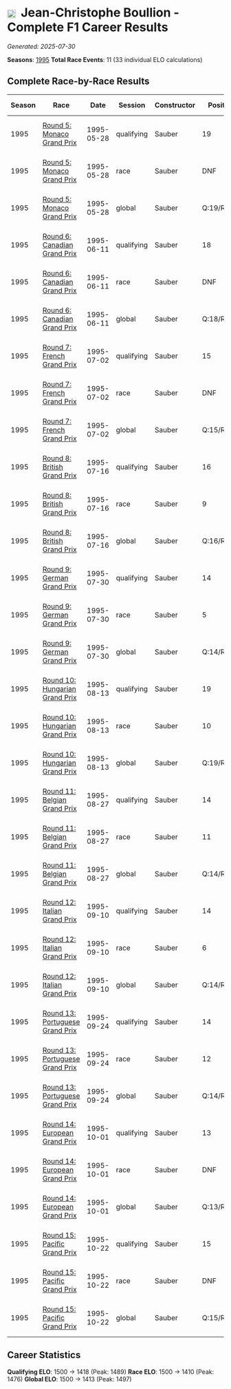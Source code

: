 # <img src="https://upload.wikimedia.org/wikipedia/commons/c/c3/Flag_of_France.svg" alt="France" width="20" height="auto" style="vertical-align: middle; margin-right: 5px;" onerror="this.outerHTML='🇫🇷'; this.style.marginRight='5px';"/> Jean-Christophe Boullion - Complete F1 Career Results

*Generated: 2025-07-30*

**Seasons**: [1995](../results/1995-season-report.md)
**Total Race Events**: 11 (33 individual ELO calculations)

## Complete Race-by-Race Results

| Season | Race | Date | Session | Constructor | Position | Starting ELO | ELO Change | Final ELO | Teammate |
|--------|------|------|---------|-------------|----------|--------------|------------|-----------|----------|
| 1995 | [Round 5: Monaco Grand Prix](../results/1995-season-report.md#round-5-monaco-grand-prix) | 1995-05-28 | qualifying | Sauber | 19 | 1500 | -11 | 1489 | <img src="https://upload.wikimedia.org/wikipedia/commons/b/ba/Flag_of_Germany.svg" alt="Germany" width="20" height="auto" style="vertical-align: middle; margin-right: 5px;" onerror="this.outerHTML='🇩🇪'; this.style.marginRight='5px';"/> Heinz-Harald Frentzen |
| 1995 | [Round 5: Monaco Grand Prix](../results/1995-season-report.md#round-5-monaco-grand-prix) | 1995-05-28 | race | Sauber | DNF | 1500 | N/A | 1500 | <img src="https://upload.wikimedia.org/wikipedia/commons/b/ba/Flag_of_Germany.svg" alt="Germany" width="20" height="auto" style="vertical-align: middle; margin-right: 5px;" onerror="this.outerHTML='🇩🇪'; this.style.marginRight='5px';"/> Heinz-Harald Frentzen |
| 1995 | [Round 5: Monaco Grand Prix](../results/1995-season-report.md#round-5-monaco-grand-prix) | 1995-05-28 | global | Sauber | Q:19/R:DNF | 1500 | -3 | 1497 | <img src="https://upload.wikimedia.org/wikipedia/commons/b/ba/Flag_of_Germany.svg" alt="Germany" width="20" height="auto" style="vertical-align: middle; margin-right: 5px;" onerror="this.outerHTML='🇩🇪'; this.style.marginRight='5px';"/> Heinz-Harald Frentzen |
| 1995 | [Round 6: Canadian Grand Prix](../results/1995-season-report.md#round-6-canadian-grand-prix) | 1995-06-11 | qualifying | Sauber | 18 | 1489 | -10 | 1479 | <img src="https://upload.wikimedia.org/wikipedia/commons/b/ba/Flag_of_Germany.svg" alt="Germany" width="20" height="auto" style="vertical-align: middle; margin-right: 5px;" onerror="this.outerHTML='🇩🇪'; this.style.marginRight='5px';"/> Heinz-Harald Frentzen |
| 1995 | [Round 6: Canadian Grand Prix](../results/1995-season-report.md#round-6-canadian-grand-prix) | 1995-06-11 | race | Sauber | DNF | 1500 | N/A | 1500 | <img src="https://upload.wikimedia.org/wikipedia/commons/b/ba/Flag_of_Germany.svg" alt="Germany" width="20" height="auto" style="vertical-align: middle; margin-right: 5px;" onerror="this.outerHTML='🇩🇪'; this.style.marginRight='5px';"/> Heinz-Harald Frentzen |
| 1995 | [Round 6: Canadian Grand Prix](../results/1995-season-report.md#round-6-canadian-grand-prix) | 1995-06-11 | global | Sauber | Q:18/R:DNF | 1497 | -3 | 1494 | <img src="https://upload.wikimedia.org/wikipedia/commons/b/ba/Flag_of_Germany.svg" alt="Germany" width="20" height="auto" style="vertical-align: middle; margin-right: 5px;" onerror="this.outerHTML='🇩🇪'; this.style.marginRight='5px';"/> Heinz-Harald Frentzen |
| 1995 | [Round 7: French Grand Prix](../results/1995-season-report.md#round-7-french-grand-prix) | 1995-07-02 | qualifying | Sauber | 15 | 1479 | -9 | 1470 | <img src="https://upload.wikimedia.org/wikipedia/commons/b/ba/Flag_of_Germany.svg" alt="Germany" width="20" height="auto" style="vertical-align: middle; margin-right: 5px;" onerror="this.outerHTML='🇩🇪'; this.style.marginRight='5px';"/> Heinz-Harald Frentzen |
| 1995 | [Round 7: French Grand Prix](../results/1995-season-report.md#round-7-french-grand-prix) | 1995-07-02 | race | Sauber | DNF | 1500 | N/A | 1500 | <img src="https://upload.wikimedia.org/wikipedia/commons/b/ba/Flag_of_Germany.svg" alt="Germany" width="20" height="auto" style="vertical-align: middle; margin-right: 5px;" onerror="this.outerHTML='🇩🇪'; this.style.marginRight='5px';"/> Heinz-Harald Frentzen |
| 1995 | [Round 7: French Grand Prix](../results/1995-season-report.md#round-7-french-grand-prix) | 1995-07-02 | global | Sauber | Q:15/R:DNF | 1494 | -3 | 1491 | <img src="https://upload.wikimedia.org/wikipedia/commons/b/ba/Flag_of_Germany.svg" alt="Germany" width="20" height="auto" style="vertical-align: middle; margin-right: 5px;" onerror="this.outerHTML='🇩🇪'; this.style.marginRight='5px';"/> Heinz-Harald Frentzen |
| 1995 | [Round 8: British Grand Prix](../results/1995-season-report.md#round-8-british-grand-prix) | 1995-07-16 | qualifying | Sauber | 16 | 1470 | -8 | 1461 | <img src="https://upload.wikimedia.org/wikipedia/commons/b/ba/Flag_of_Germany.svg" alt="Germany" width="20" height="auto" style="vertical-align: middle; margin-right: 5px;" onerror="this.outerHTML='🇩🇪'; this.style.marginRight='5px';"/> Heinz-Harald Frentzen |
| 1995 | [Round 8: British Grand Prix](../results/1995-season-report.md#round-8-british-grand-prix) | 1995-07-16 | race | Sauber | 9 | 1500 | -24 | 1476 | <img src="https://upload.wikimedia.org/wikipedia/commons/b/ba/Flag_of_Germany.svg" alt="Germany" width="20" height="auto" style="vertical-align: middle; margin-right: 5px;" onerror="this.outerHTML='🇩🇪'; this.style.marginRight='5px';"/> Heinz-Harald Frentzen |
| 1995 | [Round 8: British Grand Prix](../results/1995-season-report.md#round-8-british-grand-prix) | 1995-07-16 | global | Sauber | Q:16/R:9 | 1491 | -19 | 1472 | <img src="https://upload.wikimedia.org/wikipedia/commons/b/ba/Flag_of_Germany.svg" alt="Germany" width="20" height="auto" style="vertical-align: middle; margin-right: 5px;" onerror="this.outerHTML='🇩🇪'; this.style.marginRight='5px';"/> Heinz-Harald Frentzen |
| 1995 | [Round 9: German Grand Prix](../results/1995-season-report.md#round-9-german-grand-prix) | 1995-07-30 | qualifying | Sauber | 14 | 1461 | -8 | 1454 | <img src="https://upload.wikimedia.org/wikipedia/commons/b/ba/Flag_of_Germany.svg" alt="Germany" width="20" height="auto" style="vertical-align: middle; margin-right: 5px;" onerror="this.outerHTML='🇩🇪'; this.style.marginRight='5px';"/> Heinz-Harald Frentzen |
| 1995 | [Round 9: German Grand Prix](../results/1995-season-report.md#round-9-german-grand-prix) | 1995-07-30 | race | Sauber | 5 | 1476 | N/A | 1476 | <img src="https://upload.wikimedia.org/wikipedia/commons/b/ba/Flag_of_Germany.svg" alt="Germany" width="20" height="auto" style="vertical-align: middle; margin-right: 5px;" onerror="this.outerHTML='🇩🇪'; this.style.marginRight='5px';"/> Heinz-Harald Frentzen |
| 1995 | [Round 9: German Grand Prix](../results/1995-season-report.md#round-9-german-grand-prix) | 1995-07-30 | global | Sauber | Q:14/R:5 | 1472 | -2 | 1469 | <img src="https://upload.wikimedia.org/wikipedia/commons/b/ba/Flag_of_Germany.svg" alt="Germany" width="20" height="auto" style="vertical-align: middle; margin-right: 5px;" onerror="this.outerHTML='🇩🇪'; this.style.marginRight='5px';"/> Heinz-Harald Frentzen |
| 1995 | [Round 10: Hungarian Grand Prix](../results/1995-season-report.md#round-10-hungarian-grand-prix) | 1995-08-13 | qualifying | Sauber | 19 | 1454 | -7 | 1447 | <img src="https://upload.wikimedia.org/wikipedia/commons/b/ba/Flag_of_Germany.svg" alt="Germany" width="20" height="auto" style="vertical-align: middle; margin-right: 5px;" onerror="this.outerHTML='🇩🇪'; this.style.marginRight='5px';"/> Heinz-Harald Frentzen |
| 1995 | [Round 10: Hungarian Grand Prix](../results/1995-season-report.md#round-10-hungarian-grand-prix) | 1995-08-13 | race | Sauber | 10 | 1476 | -20 | 1455 | <img src="https://upload.wikimedia.org/wikipedia/commons/b/ba/Flag_of_Germany.svg" alt="Germany" width="20" height="auto" style="vertical-align: middle; margin-right: 5px;" onerror="this.outerHTML='🇩🇪'; this.style.marginRight='5px';"/> Heinz-Harald Frentzen |
| 1995 | [Round 10: Hungarian Grand Prix](../results/1995-season-report.md#round-10-hungarian-grand-prix) | 1995-08-13 | global | Sauber | Q:19/R:10 | 1469 | -16 | 1453 | <img src="https://upload.wikimedia.org/wikipedia/commons/b/ba/Flag_of_Germany.svg" alt="Germany" width="20" height="auto" style="vertical-align: middle; margin-right: 5px;" onerror="this.outerHTML='🇩🇪'; this.style.marginRight='5px';"/> Heinz-Harald Frentzen |
| 1995 | [Round 11: Belgian Grand Prix](../results/1995-season-report.md#round-11-belgian-grand-prix) | 1995-08-27 | qualifying | Sauber | 14 | 1447 | -7 | 1440 | <img src="https://upload.wikimedia.org/wikipedia/commons/b/ba/Flag_of_Germany.svg" alt="Germany" width="20" height="auto" style="vertical-align: middle; margin-right: 5px;" onerror="this.outerHTML='🇩🇪'; this.style.marginRight='5px';"/> Heinz-Harald Frentzen |
| 1995 | [Round 11: Belgian Grand Prix](../results/1995-season-report.md#round-11-belgian-grand-prix) | 1995-08-27 | race | Sauber | 11 | 1455 | -17 | 1438 | <img src="https://upload.wikimedia.org/wikipedia/commons/b/ba/Flag_of_Germany.svg" alt="Germany" width="20" height="auto" style="vertical-align: middle; margin-right: 5px;" onerror="this.outerHTML='🇩🇪'; this.style.marginRight='5px';"/> Heinz-Harald Frentzen |
| 1995 | [Round 11: Belgian Grand Prix](../results/1995-season-report.md#round-11-belgian-grand-prix) | 1995-08-27 | global | Sauber | Q:14/R:11 | 1453 | -14 | 1439 | <img src="https://upload.wikimedia.org/wikipedia/commons/b/ba/Flag_of_Germany.svg" alt="Germany" width="20" height="auto" style="vertical-align: middle; margin-right: 5px;" onerror="this.outerHTML='🇩🇪'; this.style.marginRight='5px';"/> Heinz-Harald Frentzen |
| 1995 | [Round 12: Italian Grand Prix](../results/1995-season-report.md#round-12-italian-grand-prix) | 1995-09-10 | qualifying | Sauber | 14 | 1440 | -6 | 1434 | <img src="https://upload.wikimedia.org/wikipedia/commons/b/ba/Flag_of_Germany.svg" alt="Germany" width="20" height="auto" style="vertical-align: middle; margin-right: 5px;" onerror="this.outerHTML='🇩🇪'; this.style.marginRight='5px';"/> Heinz-Harald Frentzen |
| 1995 | [Round 12: Italian Grand Prix](../results/1995-season-report.md#round-12-italian-grand-prix) | 1995-09-10 | race | Sauber | 6 | 1438 | -15 | 1423 | <img src="https://upload.wikimedia.org/wikipedia/commons/b/ba/Flag_of_Germany.svg" alt="Germany" width="20" height="auto" style="vertical-align: middle; margin-right: 5px;" onerror="this.outerHTML='🇩🇪'; this.style.marginRight='5px';"/> Heinz-Harald Frentzen |
| 1995 | [Round 12: Italian Grand Prix](../results/1995-season-report.md#round-12-italian-grand-prix) | 1995-09-10 | global | Sauber | Q:14/R:6 | 1439 | -12 | 1427 | <img src="https://upload.wikimedia.org/wikipedia/commons/b/ba/Flag_of_Germany.svg" alt="Germany" width="20" height="auto" style="vertical-align: middle; margin-right: 5px;" onerror="this.outerHTML='🇩🇪'; this.style.marginRight='5px';"/> Heinz-Harald Frentzen |
| 1995 | [Round 13: Portuguese Grand Prix](../results/1995-season-report.md#round-13-portuguese-grand-prix) | 1995-09-24 | qualifying | Sauber | 14 | 1434 | -6 | 1428 | <img src="https://upload.wikimedia.org/wikipedia/commons/b/ba/Flag_of_Germany.svg" alt="Germany" width="20" height="auto" style="vertical-align: middle; margin-right: 5px;" onerror="this.outerHTML='🇩🇪'; this.style.marginRight='5px';"/> Heinz-Harald Frentzen |
| 1995 | [Round 13: Portuguese Grand Prix](../results/1995-season-report.md#round-13-portuguese-grand-prix) | 1995-09-24 | race | Sauber | 12 | 1423 | -13 | 1410 | <img src="https://upload.wikimedia.org/wikipedia/commons/b/ba/Flag_of_Germany.svg" alt="Germany" width="20" height="auto" style="vertical-align: middle; margin-right: 5px;" onerror="this.outerHTML='🇩🇪'; this.style.marginRight='5px';"/> Heinz-Harald Frentzen |
| 1995 | [Round 13: Portuguese Grand Prix](../results/1995-season-report.md#round-13-portuguese-grand-prix) | 1995-09-24 | global | Sauber | Q:14/R:12 | 1427 | -11 | 1416 | <img src="https://upload.wikimedia.org/wikipedia/commons/b/ba/Flag_of_Germany.svg" alt="Germany" width="20" height="auto" style="vertical-align: middle; margin-right: 5px;" onerror="this.outerHTML='🇩🇪'; this.style.marginRight='5px';"/> Heinz-Harald Frentzen |
| 1995 | [Round 14: European Grand Prix](../results/1995-season-report.md#round-14-european-grand-prix) | 1995-10-01 | qualifying | Sauber | 13 | 1428 | -5 | 1423 | <img src="https://upload.wikimedia.org/wikipedia/commons/b/ba/Flag_of_Germany.svg" alt="Germany" width="20" height="auto" style="vertical-align: middle; margin-right: 5px;" onerror="this.outerHTML='🇩🇪'; this.style.marginRight='5px';"/> Heinz-Harald Frentzen |
| 1995 | [Round 14: European Grand Prix](../results/1995-season-report.md#round-14-european-grand-prix) | 1995-10-01 | race | Sauber | DNF | 1410 | N/A | 1410 | <img src="https://upload.wikimedia.org/wikipedia/commons/b/ba/Flag_of_Germany.svg" alt="Germany" width="20" height="auto" style="vertical-align: middle; margin-right: 5px;" onerror="this.outerHTML='🇩🇪'; this.style.marginRight='5px';"/> Heinz-Harald Frentzen |
| 1995 | [Round 14: European Grand Prix](../results/1995-season-report.md#round-14-european-grand-prix) | 1995-10-01 | global | Sauber | Q:13/R:DNF | 1416 | -1 | 1415 | <img src="https://upload.wikimedia.org/wikipedia/commons/b/ba/Flag_of_Germany.svg" alt="Germany" width="20" height="auto" style="vertical-align: middle; margin-right: 5px;" onerror="this.outerHTML='🇩🇪'; this.style.marginRight='5px';"/> Heinz-Harald Frentzen |
| 1995 | [Round 15: Pacific Grand Prix](../results/1995-season-report.md#round-15-pacific-grand-prix) | 1995-10-22 | qualifying | Sauber | 15 | 1423 | -5 | 1418 | <img src="https://upload.wikimedia.org/wikipedia/commons/b/ba/Flag_of_Germany.svg" alt="Germany" width="20" height="auto" style="vertical-align: middle; margin-right: 5px;" onerror="this.outerHTML='🇩🇪'; this.style.marginRight='5px';"/> Heinz-Harald Frentzen |
| 1995 | [Round 15: Pacific Grand Prix](../results/1995-season-report.md#round-15-pacific-grand-prix) | 1995-10-22 | race | Sauber | DNF | 1410 | N/A | 1410 | <img src="https://upload.wikimedia.org/wikipedia/commons/b/ba/Flag_of_Germany.svg" alt="Germany" width="20" height="auto" style="vertical-align: middle; margin-right: 5px;" onerror="this.outerHTML='🇩🇪'; this.style.marginRight='5px';"/> Heinz-Harald Frentzen |
| 1995 | [Round 15: Pacific Grand Prix](../results/1995-season-report.md#round-15-pacific-grand-prix) | 1995-10-22 | global | Sauber | Q:15/R:DNF | 1415 | -1 | 1413 | <img src="https://upload.wikimedia.org/wikipedia/commons/b/ba/Flag_of_Germany.svg" alt="Germany" width="20" height="auto" style="vertical-align: middle; margin-right: 5px;" onerror="this.outerHTML='🇩🇪'; this.style.marginRight='5px';"/> Heinz-Harald Frentzen |

## Career Statistics

**Qualifying ELO**: 1500 → 1418 (Peak: 1489)
**Race ELO**: 1500 → 1410 (Peak: 1476)
**Global ELO**: 1500 → 1413 (Peak: 1497)
